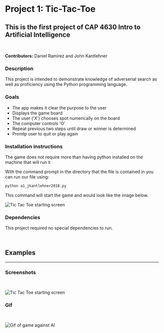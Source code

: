 # Project 1: Tic-Tac-Toe

## This is the first project of CAP 4630 Intro to Artificial Intelligence

</br>

__Contributors:__ Daniel Ramirez and John Kantlehner

### __Description__

This project is intended to demonstrate knowledge of adverserial search as well as proficiency using the Python programming language.

### __Goals__
* The app makes it clear the purpose to the user
* Displays the game board
* The user ('X') chooses spot numerically on the board
* The computer controls 'O'
* Repeat previous two steps until draw or winner is determined
* Promtp user to quit or play again

### __Installation instructions__

The game does not require more than having python installed on the machine that will run it

With the command prompt in the directory that the file is contained in you can run our file using:

```xml
python a1_jkantlehner2018.py
```

This command will start the game and would look like the image below.

![Tic Tac Toe starting screen](/Tic-Tac-Toe-Python/readme_res/start.png)

### __Dependencies__
This project required no special dependencies to run.

</br>

## __Examples__
---

### __Screenshots__

</br>

![Tic Tac Toe starting screen](/Tic-Tac-Toe-Python/readme_res/start.png)

### __Gif__

</br>

![Gif of game against AI](/Tic-Tac-Toe-Python/readme_res/game%20gif.gif)

